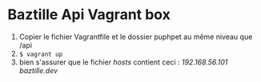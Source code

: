 # Baztille Api Vagrant box

1. Copier le fichier Vagrantfile et le dossier puphpet au même niveau que /api
2. ``$ vagrant up``
3. bien s'assurer que le fichier *hosts* contient ceci : *192.168.56.101  baztille.dev*
